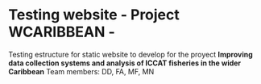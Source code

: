 # Testing website - Project WCARIBBEAN -
Testing estructure for static website to develop for the
proyect **Improving data collection systems and analysis of ICCAT fisheries in the wider Caribbean**
Team members: DD, FA, MF, MN
